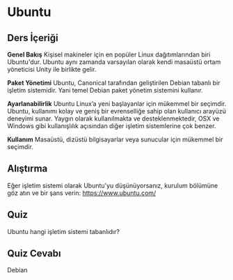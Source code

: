 # Ubuntu

## Ders İçeriği

<b>Genel Bakış</b>
Kişisel makineler için en popüler Linux dağıtımlarından biri Ubuntu'dur. Ubuntu aynı zamanda varsayılan olarak kendi masaüstü ortam yöneticisi Unity ile birlikte gelir. 

<b>Paket Yönetimi</b>
Ubuntu, Canonical tarafından geliştirilen Debian tabanlı bir işletim sistemidir. Yani temel Debian paket yönetim sistemini kullanır.

<b>Ayarlanabilirlik</b>
Ubuntu Linux’a yeni başlayanlar için mükemmel bir seçimdir.  Ubuntu, kullanımı kolay ve geniş bir evrenselliğe sahip olan kullanıcı arayüzü deneyimi sunar. Yaygın olarak kullanılmakta ve desteklenmektedir, OSX ve Windows gibi kullanışlılık açısından diğer işletim sistemlerine çok benzer.

<b>Kullanım</b>
Masaüstü, dizüstü bilgisayarlar veya sunucular için mükemmel bir seçimdir.

## Alıştırma

Eğer işletim sistemi olarak Ubuntu'yu düşünüyorsanız, kurulum bölümüne göz atın ve bir şans verin: <a href='https://www.ubuntu.com/'>https://www.ubuntu.com/</a>

## Quiz

Ubuntu hangi işletim sistemi tabanlıdır?

## Quiz Cevabı

Debian
